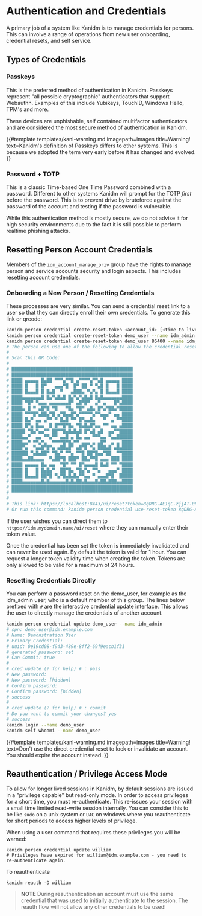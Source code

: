 # Authentication and Credentials

A primary job of a system like Kanidm is to manage credentials for persons. This can involve a range
of operations from new user onboarding, credential resets, and self service.

## Types of Credentials

### Passkeys

This is the preferred method of authentication in Kanidm. Passkeys represent "all possible
cryptographic" authenticators that support Webauthn. Examples of this include Yubikeys, TouchID,
Windows Hello, TPM's and more.

These devices are unphishable, self contained multifactor authenticators and are considered the most
secure method of authentication in Kanidm.

<!-- deno-fmt-ignore-start -->

{{#template templates/kani-warning.md
imagepath=images
title=Warning!
text=Kanidm's definition of Passkeys differs to other systems. This is because we adopted the term very early before it has changed and evolved.
}}

<!-- deno-fmt-ignore-end -->

### Password + TOTP

This is a classic Time-based One Time Password combined with a password. Different to other systems
Kanidm will prompt for the TOTP _first_ before the password. This is to prevent drive by bruteforce
against the password of the account and testing if the password is vulnerable.

While this authentication method is mostly secure, we do not advise it for high security
environments due to the fact it is still possible to perform realtime phishing attacks.

## Resetting Person Account Credentials

Members of the `idm_account_manage_priv` group have the rights to manage person and service accounts
security and login aspects. This includes resetting account credentials.

### Onboarding a New Person / Resetting Credentials

These processes are very similar. You can send a credential reset link to a user so that they can
directly enroll their own credentials. To generate this link or qrcode:

```bash
kanidm person credential create-reset-token <account_id> [<time to live in seconds>]
kanidm person credential create-reset-token demo_user --name idm_admin
kanidm person credential create-reset-token demo_user 86400 --name idm_admin
# The person can use one of the following to allow the credential reset
#
# Scan this QR Code:
#
# █████████████████████████████████████████████
# █████████████████████████████████████████████
# ████ ▄▄▄▄▄ █▄██ ▀▀▀▄▀▀█ ▄▀▀▀▀▄▀▀▄█ ▄▄▄▄▄ ████
# ████ █   █ █▀   ▄▄▄▀█  █▀ ██ ▀ ▀▄█ █   █ ████
# ████ █▄▄▄█ █ █▄█  ▀   ▄███▄ ▀▄▀▄ █ █▄▄▄█ ████
# ████▄▄▄▄▄▄▄█ █▄▀▄█▄█ █▄▀▄▀▄█▄█ █▄█▄▄▄▄▄▄▄████
# ████ ▀█▀ ▀▄▄▄ ▄▄▄▄▄▄▄█▀ ▄█▀█▀  ▄▀ ▄   █▀▄████
# ████▄ █ ▀ ▄█▀█ ▀█   ▀█▄ ▀█▀ ▄█▄ █▀▄▀██▄▀█████
# ████ ▀▀▀█▀▄██▄▀█ ▄▀█▄▄█▀▄▀▀▀▀▀▄▀▀▄▄▄▀ ▄▄ ████
# ████ █▄▀ ▄▄ ▄▀▀ ▀ █▄█ ▀▀ █▀▄▄█▄   ▀  ▄ ▀▀████
# ████ █▀▄ █▄▄  █ █▀▀█▀█▄ ▀█▄█▄█▀▄▄ ▀▀ ▄▄ ▄████
# █████ ▀█▄▀▄▄▀▀ ██▀▀█▄█▄█▄█ █▀▄█ ▄█  ▄▄▀▀█████
# ████▄▄▀  ▄▄ ▀▀▄▀▀ ▄▄█ ▄ █▄ ▄▄ ▀▀▀▄▄ ▀▄▄██████
# ████▄▄▀ ▀▀▄▀▄  ▀▀▀▀█▀█▄▀▀ ▄▄▄ ▄ ▄█▀  ▄ ▄ ████
# ████▀▄  ▀▄▄█▀█▀▄ ▄██▄█▀ ▄█▀█ ▀▄ ███▄█ ▄█▄████
# ██████ ▀▄█▄██▀ ▀█▄▀ ▀▀▄ ▀▀█ ██▀█▄▄▀██  ▀▀████
# ████▄▄██▄▄▄▄  ▀▄██▀█ ███▀ ██▄▀▀█ ▄▄▄ ███ ████
# ████ ▄▄▄▄▄ █▄ ▄▄  ▀█▀ ▀▀ █▀▄▄▄▄█ █▄█ ▀▀ ▀████
# ████ █   █ █▄█▄▀  ██▀█▄ ▀█▄▀▄ ▀▀▄   ▄▄▄▀ ████
# ████ █▄▄▄█ ██▀█ ▀▄▀█▄█▄█▄▀▀▄▄ ▀ ▄▄▄█▀█  █████
# ████▄▄▄▄▄▄▄█▄█▄▄▄▄▄▄█▄█▄██▄█▄▄▄█▄██▄███▄▄████
# █████████████████████████████████████████████
# ▀▀▀▀▀▀▀▀▀▀▀▀▀▀▀▀▀▀▀▀▀▀▀▀▀▀▀▀▀▀▀▀▀▀▀▀▀▀▀▀▀▀▀▀▀
#
# This link: https://localhost:8443/ui/reset?token=8qDRG-AE1qC-zjjAT-0Fkd6
# Or run this command: kanidm person credential use-reset-token 8qDRG-AE1qC-zjjAT-0Fkd6
```

If the user wishes you can direct them to `https://idm.mydomain.name/ui/reset` where they can
manually enter their token value.

Once the credential has been set the token is immediately invalidated and can never be used again.
By default the token is valid for 1 hour. You can request a longer token validity time when creating
the token. Tokens are only allowed to be valid for a maximum of 24 hours.

### Resetting Credentials Directly

You can perform a password reset on the demo\_user, for example as the idm\_admin user, who is a
default member of this group. The lines below prefixed with `#` are the interactive credential
update interface. This allows the user to directly manage the credentials of another account.

```bash
kanidm person credential update demo_user --name idm_admin
# spn: demo_user@idm.example.com
# Name: Demonstration User
# Primary Credential:
# uuid: 0e19cd08-f943-489e-8ff2-69f9eacb1f31
# generated password: set
# Can Commit: true
#
# cred update (? for help) # : pass
# New password:
# New password: [hidden]
# Confirm password:
# Confirm password: [hidden]
# success
#
# cred update (? for help) # : commit
# Do you want to commit your changes? yes
# success
kanidm login --name demo_user
kanidm self whoami --name demo_user
```

<!-- deno-fmt-ignore-start -->

{{#template templates/kani-warning.md
imagepath=images
title=Warning!
text=Don't use the direct credential reset to lock or invalidate an account. You should expire the account instead.
}}

<!-- deno-fmt-ignore-end -->

## Reauthentication / Privilege Access Mode

To allow for longer lived sessions in Kanidm, by default sessions are issued in a "privilege
capable" but read-only mode. In order to access privileges for a short time, you must
re-authenticate. This re-issues your session with a small time limited read-write session
internally. You can consider this to be like `sudo` on a unix system or `UAC` on windows where you
reauthenticate for short periods to access higher levels of privilege.

When using a user command that requires these privileges you will be warned:

```shell
kanidm person credential update william
# Privileges have expired for william@idm.example.com - you need to re-authenticate again.
```

To reauthenticate

```shell
kanidm reauth -D william
```

> **NOTE** During reauthentication an account must use the same credential that was used to
> initially authenticate to the session. The reauth flow will not allow any other credentials to be
> used!
